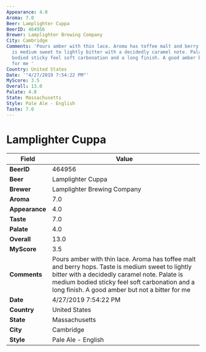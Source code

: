 ```yaml
---
Appearance: 4.0
Aroma: 7.0
Beer: Lamplighter Cuppa
BeerID: 464956
Brewer: Lamplighter Brewing Company
City: Cambridge
Comments: 'Pours amber with thin lace. Aroma has toffee malt and berry hops. Taste
  is medium sweet to lightly bitter with a decidedly caramel note. Palate is medium
  bodied sticky feel soft carbonation and a long finish. A good amber but not a bitter
  for me '
Country: United States
Date: '"4/27/2019 7:54:22 PM"'
MyScore: 3.5
Overall: 13.0
Palate: 4.0
State: Massachusetts
Style: Pale Ale - English
Taste: 7.0
---
```


# Lamplighter Cuppa

| Field         | Value |
|---------------|-------|
| **BeerID** | 464956 |
| **Beer** | Lamplighter Cuppa |
| **Brewer** | Lamplighter Brewing Company |
| **Aroma** | 7.0 |
| **Appearance** | 4.0 |
| **Taste** | 7.0 |
| **Palate** | 4.0 |
| **Overall** | 13.0 |
| **MyScore** | 3.5 |
| **Comments** | Pours amber with thin lace. Aroma has toffee malt and berry hops. Taste is medium sweet to lightly bitter with a decidedly caramel note. Palate is medium bodied sticky feel soft carbonation and a long finish. A good amber but not a bitter for me  |
| **Date** | 4/27/2019 7:54:22 PM |
| **Country** | United States |
| **State** | Massachusetts |
| **City** | Cambridge |
| **Style** | Pale Ale - English |
